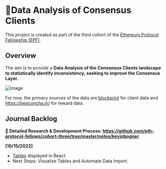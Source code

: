 # 💾Data Analysis of Consensus Clients

This project is created as part of the third cohort of the [Ethereum Protocol Fellowship (EPF)](https://github.com/eth-protocol-fellows/cohort-three/blob/master/program-guide/program-details.md).

## Overview

The aim is to provide a **Data Analysis of the Consensus Clients landscape to statistically identify inconsistency, seeking to improve the Consensus Layer.**

![image](https://user-images.githubusercontent.com/114221396/195984206-9690965b-7046-459f-ae15-1fcc1a41af41.png)

For now, the primary sources of the data are [blockprint](https://github.com/sigp/blockprint) for client data and https://beaconcha.in/ for reward data.



## Journal Backlog
:sparkler: **Detailed Research & Development Process: https://github.com/eth-protocol-fellows/cohort-three/tree/master/notes/kevinbogner**.

**[10/15/2022]**
- [Tables](https://user-images.githubusercontent.com/114221396/195984206-9690965b-7046-459f-ae15-1fcc1a41af41.png) displayed in React.
- Next Steps: Visualize Tables and Automate Data Import.
